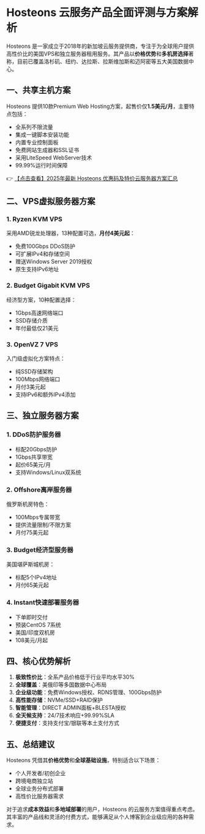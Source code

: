# Hosteons 云服务产品全面评测与方案解析

Hosteons 是一家成立于2018年的新加坡云服务提供商，专注于为全球用户提供高性价比的美国VPS和独立服务器租用服务。其产品以**价格优势**和**多机房选择**著称，目前已覆盖洛杉矶、纽约、达拉斯、拉斯维加斯和迈阿密等五大美国数据中心。

## 一、共享主机方案

Hosteons 提供10款Premium Web Hosting方案，起售价仅**1.5美元/月**，主要特点包括：

- 全系列不限流量
- 集成一键脚本安装功能
- 内置专业控制面板
- 免费网站生成器和SSL证书
- 采用LiteSpeed WebServer技术
- 99.99%运行时间保障

👉 [【点击查看】2025年最新 Hosteons 优惠码及特价云服务器方案汇总](https://bit.ly/hosteons)

## 二、VPS虚拟服务器方案

### 1. Ryzen KVM VPS
采用AMD锐龙处理器，13种配置可选，**月付4美元起**：
- 免费100Gbps DDoS防护
- 可扩展IPv4和存储空间
- 赠送Windows Server 2019授权
- 原生支持IPv6地址

### 2. Budget Gigabit KVM VPS
经济型方案，10种配置选择：
- 1Gbps高速网络端口
- SSD存储介质
- 年付最低仅21美元

### 3. OpenVZ 7 VPS
入门级虚拟化方案特点：
- 纯SSD存储架构
- 100Mbps网络端口
- 月付3美元起
- 支持IPv6和额外IPv4添加

## 三、独立服务器方案

### 1. DDoS防护服务器
- 标配20Gbps防护
- 1Gbps共享带宽
- 起价65美元/月
- 支持Windows/Linux双系统

### 2. Offshore离岸服务器
俄罗斯机房特色：
- 100Mbps专属带宽
- 提供流量限制/不限方案
- 月付75美元起

### 3. Budget经济型服务器
美国堪萨斯城机房：
- 标配5个IPv4地址
- 月付65美元起

### 4. Instant快速部署服务器
- 下单即时交付
- 预装CentOS 7系统
- 美国/印度双机房
- 108美元/月起

## 四、核心优势解析

1. **极致性价比**：全系产品价格低于行业平均水平30%
2. **全球覆盖**：美俄印等多国数据中心布局
3. **企业级功能**：免费Windows授权、RDNS管理、100Gbps防护
4. **高性能存储**：NVMe/SSD+RAID保护
5. **智能管理**：DIRECT ADMIN面板+BLESTA授权
6. **全天候支持**：24/7技术响应+99.99%SLA
7. **便捷支付**：支持支付宝/银联等本土支付方式

## 五、总结建议

Hosteons 凭借其**价格优势**和**全球基础设施**，特别适合以下场景：
- 个人开发者/初创企业
- 跨境电商独立站
- 全球业务分布式部署
- 高性价比服务器需求

对于追求**成本效益**和**多地域部署**的用户，Hosteons 的云服务方案值得重点考虑。其丰富的产品线和灵活的付费方式，能够满足从个人博客到企业级应用的各种需求。